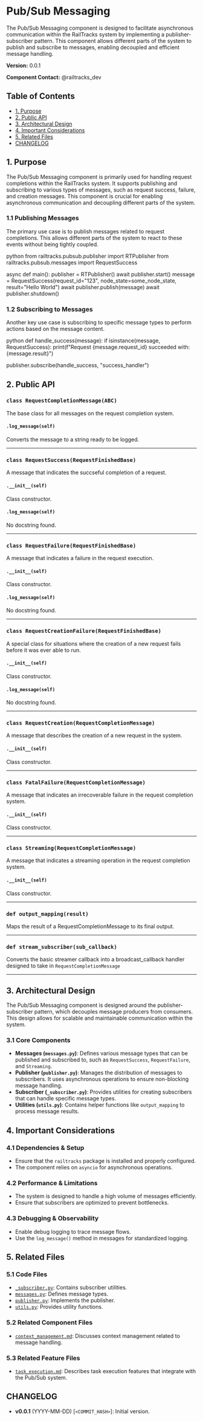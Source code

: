 # Pub/Sub Messaging

The Pub/Sub Messaging component is designed to facilitate asynchronous communication within the RailTracks system by implementing a publisher-subscriber pattern. This component allows different parts of the system to publish and subscribe to messages, enabling decoupled and efficient message handling.

**Version:** 0.0.1

**Component Contact:** @railtracks_dev

## Table of Contents

- [1. Purpose](#1-purpose)
- [2. Public API](#2-public-api)
- [3. Architectural Design](#3-architectural-design)
- [4. Important Considerations](#4-important-considerations)
- [5. Related Files](#5-related-files)
- [CHANGELOG](#changelog)

## 1. Purpose

The Pub/Sub Messaging component is primarily used for handling request completions within the RailTracks system. It supports publishing and subscribing to various types of messages, such as request success, failure, and creation messages. This component is crucial for enabling asynchronous communication and decoupling different parts of the system.

### 1.1 Publishing Messages

The primary use case is to publish messages related to request completions. This allows different parts of the system to react to these events without being tightly coupled.

python
from railtracks.pubsub.publisher import RTPublisher
from railtracks.pubsub.messages import RequestSuccess

async def main():
    publisher = RTPublisher()
    await publisher.start()
    message = RequestSuccess(request_id="123", node_state=some_node_state, result="Hello World")
    await publisher.publish(message)
    await publisher.shutdown()


### 1.2 Subscribing to Messages

Another key use case is subscribing to specific message types to perform actions based on the message content.

python
def handle_success(message):
    if isinstance(message, RequestSuccess):
        print(f"Request {message.request_id} succeeded with: {message.result}")

publisher.subscribe(handle_success, "success_handler")


## 2. Public API

### `class RequestCompletionMessage(ABC)`
The base class for all messages on the request completion system.

#### `.log_message(self)`
Converts the message to a string ready to be logged.


---
### `class RequestSuccess(RequestFinishedBase)`
A message that indicates the succseful completion of a request.

#### `.__init__(self)`
Class constructor.

#### `.log_message(self)`
No docstring found.


---
### `class RequestFailure(RequestFinishedBase)`
A message that indicates a failure in the request execution.

#### `.__init__(self)`
Class constructor.

#### `.log_message(self)`
No docstring found.


---
### `class RequestCreationFailure(RequestFinishedBase)`
A special class for situations where the creation of a new request fails before it was ever able to run.

#### `.__init__(self)`
Class constructor.

#### `.log_message(self)`
No docstring found.


---
### `class RequestCreation(RequestCompletionMessage)`
A message that describes the creation of a new request in the system.

#### `.__init__(self)`
Class constructor.


---
### `class FatalFailure(RequestCompletionMessage)`
A message that indicates an irrecoverable failure in the request completion system.

#### `.__init__(self)`
Class constructor.


---
### `class Streaming(RequestCompletionMessage)`
A message that indicates a streaming operation in the request completion system.

#### `.__init__(self)`
Class constructor.


---
### `def output_mapping(result)`
Maps the result of a RequestCompletionMessage to its final output.


---
### `def stream_subscriber(sub_callback)`
Converts the basic streamer callback into a broadcast_callback handler designed to take in `RequestCompletionMessage`


---

## 3. Architectural Design

The Pub/Sub Messaging component is designed around the publisher-subscriber pattern, which decouples message producers from consumers. This design allows for scalable and maintainable communication within the system.

### 3.1 Core Components

- **Messages (`messages.py`)**: Defines various message types that can be published and subscribed to, such as `RequestSuccess`, `RequestFailure`, and `Streaming`.
- **Publisher (`publisher.py`)**: Manages the distribution of messages to subscribers. It uses asynchronous operations to ensure non-blocking message handling.
- **Subscriber (`_subscriber.py`)**: Provides utilities for creating subscribers that can handle specific message types.
- **Utilities (`utils.py`)**: Contains helper functions like `output_mapping` to process message results.

## 4. Important Considerations

### 4.1 Dependencies & Setup

- Ensure that the `railtracks` package is installed and properly configured.
- The component relies on `asyncio` for asynchronous operations.

### 4.2 Performance & Limitations

- The system is designed to handle a high volume of messages efficiently.
- Ensure that subscribers are optimized to prevent bottlenecks.

### 4.3 Debugging & Observability

- Enable debug logging to trace message flows.
- Use the `log_message()` method in messages for standardized logging.

## 5. Related Files

### 5.1 Code Files

- [`_subscriber.py`](../packages/railtracks/src/railtracks/pubsub/_subscriber.py): Contains subscriber utilities.
- [`messages.py`](../packages/railtracks/src/railtracks/pubsub/messages.py): Defines message types.
- [`publisher.py`](../packages/railtracks/src/railtracks/pubsub/publisher.py): Implements the publisher.
- [`utils.py`](../packages/railtracks/src/railtracks/pubsub/utils.py): Provides utility functions.

### 5.2 Related Component Files

- [`context_management.md`](../components/context_management.md): Discusses context management related to message handling.

### 5.3 Related Feature Files

- [`task_execution.md`](../features/task_execution.md): Describes task execution features that integrate with the Pub/Sub system.

## CHANGELOG

- **v0.0.1** (YYYY-MM-DD) [`<COMMIT_HASH>`]: Initial version.

